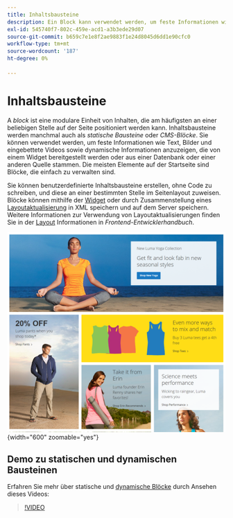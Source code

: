 ```yaml
---
title: Inhaltsbausteine
description: Ein Block kann verwendet werden, um feste Informationen wie Text, Bilder, eingebettete Videos und dynamische Informationen anzuzeigen.
exl-id: 545740f7-802c-459e-acd1-a3b3ede29d07
source-git-commit: b659c7e1e8f2ae9883f1e24d8045d6dd1e90cfc0
workflow-type: tm+mt
source-wordcount: '187'
ht-degree: 0%

---
```


# Inhaltsbausteine

A _block_ ist eine modulare Einheit von Inhalten, die am häufigsten an einer beliebigen Stelle auf der Seite positioniert werden kann. Inhaltsbausteine werden manchmal auch als _statische Bausteine_ oder _CMS-Blöcke_. Sie können verwendet werden, um feste Informationen wie Text, Bilder und eingebettete Videos sowie dynamische Informationen anzuzeigen, die von einem Widget bereitgestellt werden oder aus einer Datenbank oder einer anderen Quelle stammen. Die meisten Elemente auf der Startseite sind Blöcke, die einfach zu verwalten sind.

Sie können benutzerdefinierte Inhaltsbausteine erstellen, ohne Code zu schreiben, und diese an einer bestimmten Stelle im Seitenlayout zuweisen. Blöcke können mithilfe der [Widget](widget-static-block.md) oder durch Zusammenstellung eines [Layoutaktualisierung](layout-updates.md) in XML speichern und auf dem Server speichern. Weitere Informationen zur Verwendung von Layoutaktualisierungen finden Sie in der [Layout][1] Informationen in _Frontend-Entwicklerhandbuch_.

![Blöcke auf der Startseite der Beispiel-Storefront](./assets/storefront-blocks-home-page.png){width="600" zoomable="yes"}

## Demo zu statischen und dynamischen Bausteinen

Erfahren Sie mehr über statische und [dynamische Blöcke](dynamic-blocks.md) durch Ansehen dieses Videos:

>[!VIDEO](https://video.tv.adobe.com/v/343783?quality=12)

[1]: https://developer.adobe.com/commerce/frontend-core/guide/layouts/
